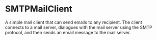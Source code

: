 # SMTPMailClient
A simple mail client that can send emails to any recipient. The client connects to a mail server, dialogues with the mail server using the SMTP protocol, and then sends an email message to the mail server.
